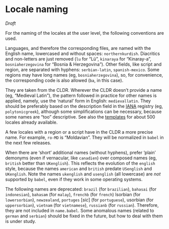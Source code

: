 # Locale naming

*Draft*

For the naming of the locales at the user level, the following
conventions are used. 

Languages, and therefore the corresponding files, are named with the
English name, lowercased and without spaces: `northernkurdish`.
Diacritics and non-letters are just removed (`lu` for “Lü”, `kinaraya`
for “Kinaray-a”, `bosniaherzegovina` for “Bosnia & Herzegovina”). Other
fields, like script and region, are separated with hyphens:
`serbian-latin`, `spanish-mexico`. Some regions may have long names
(eg, `bosniaherzegovina`), so, for convenience, the corresponding code
is also allowed (`ba`, in this case).

They are taken from the CLDR. Wherever the CLDR doesn’t provide a name
(eg, “Medieval Latin”), the pattern followed in practice for other
names is applied, namely, use the ‘natural’ form in English:
`medievallatin`. They should be preferably based on the description
field in the
[IANA](https://www.iana.org/assignments/language-subtag-registry/language-subtag-registry)
registry (eg, `polytonicgreek`), although some simplifications can be
necessary, because some names are “too” descriptive. See also the
[templates](https://github.com/latex3/babel/tree/main/locale-templates)
for about 500 locales already available.

A few locales with a region or a script have in the CLDR a more precise
name. For example, `ro-MD` is “Moldavian”. They will be normalized in
`babel` in the next few releases.

When there are ‘short’ additional names (without hyphens), prefer
‘plain’ demonyms (even if vernacular, like `canadien`) over composed
names (eg, `british` better than `UKenglish`). This reflects the
evolution of the `english` style, because the names `american` and
`british` predate `USenglish` and `UKenglish`. Note the names
`ukenglish` and `usenglish` (all lowercase) are *not* supported by
`babel`, even if they work in some operating systems.

The following names are deprecated: `brazil` (for `brazilian`),
`bahasai` (for `indonesian`), `bahasam` (for `malay`), `frenchb` (for
`french`) lsorbian (for `lowersorbian`), `newzealand`, `portuges`
[*sic*] (for `portuguese`), usorbian (for `uppersorbian`), `vietnam`
(for `vietnamese`), `russianb` (for `russian`). Therefore, they are not
included in `name.babel`. Some anomalous names (related to `german` and
`serbian`) should be fixed in the future, but how to deal with them is
under study.


